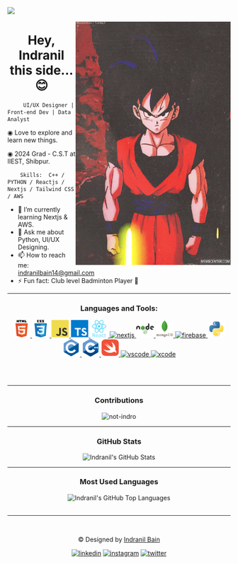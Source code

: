 ![](https://komarev.com/ghpvc/?username=in-dro&style=flat-round)

<img align='right' src='https://github.com/in-dro/in-dro/blob/main/Readme%20file/-a-dragon-ball-z.gif' width='350' height="550">

<h1 align="center"> Hey, Indranil this side... 😊 </h1>
      
         UI/UX Designer | Front-end Dev | Data Analyst

 ◉ Love to explore and learn new things.

 ◉ 2024 Grad - C.S.T at IIEST, Shibpur.


        Skills:  C++ / PYTHON / Reactjs / Nextjs / Tailwind CSS / AWS

- 🌱 I’m currently learning Nextjs & AWS.  
- 💬 Ask me about Python, UI/UX Designing. 
- 📫 How to reach me: indranilbain14@gmail.com 
- ⚡ Fun fact: Club level Badminton Player 🙂 

</div>
<hr/>
<div align="center">

<h3 align="center">Languages and Tools:</h3>
<p align="center"> 
  <a href="https://www.w3.org/html/" target="_blank"> <img src="https://raw.githubusercontent.com/devicons/devicon/master/icons/html5/html5-original-wordmark.svg" alt="html5" width="40" height="40"/> </a> 
  <a href="https://www.w3schools.com/css/" target="_blank"> <img src="https://raw.githubusercontent.com/devicons/devicon/master/icons/css3/css3-original-wordmark.svg" alt="css3" width="40" height="40"/> </a>
  <a href="https://developer.mozilla.org/en-US/docs/Web/JavaScript" target="_blank"> <img src="https://raw.githubusercontent.com/devicons/devicon/master/icons/javascript/javascript-original.svg" alt="javascript" width="40" height="40"/> </a>
  <a href="https://www.typescriptlang.org/" target="_blank"> <img src="https://raw.githubusercontent.com/devicons/devicon/master/icons/typescript/typescript-original.svg" alt="typescript" width="40" height="40"/> </a>
  <a href="https://reactjs.org/" target="_blank"> <img src="https://raw.githubusercontent.com/devicons/devicon/master/icons/react/react-original-wordmark.svg" alt="react" width="40" height="40"/> </a>
  <a href="https://nextjs.org/" target="_blank"> <img src="https://cdn.worldvectorlogo.com/logos/nextjs-2.svg" alt="nextjs" width="40" height="40"/> </a>
  <a href="https://nodejs.org" target="_blank"> <img src="https://raw.githubusercontent.com/devicons/devicon/master/icons/nodejs/nodejs-original-wordmark.svg" alt="nodejs" width="40" height="40"/> </a>
  <a href="https://www.mongodb.com/" target="_blank"> <img src="https://raw.githubusercontent.com/devicons/devicon/master/icons/mongodb/mongodb-original-wordmark.svg" alt="mongodb" width="40" height="40"/> </a>
  <a href="https://firebase.google.com/" target="_blank"> <img src="https://www.vectorlogo.zone/logos/firebase/firebase-icon.svg" alt="firebase" width="40" height="40"/> </a>
  <a href="https://www.python.org" target="_blank"> <img src="https://raw.githubusercontent.com/devicons/devicon/master/icons/python/python-original.svg" alt="python" width="40" height="40"/> </a> 
  <a href="https://www.cprogramming.com/" target="_blank"> <img src="https://raw.githubusercontent.com/devicons/devicon/master/icons/c/c-original.svg" alt="c" width="40" height="40"/> </a> 
  <a href="https://www.w3schools.com/cpp/" target="_blank"> <img src="https://raw.githubusercontent.com/devicons/devicon/master/icons/cplusplus/cplusplus-original.svg" alt="cplusplus" width="40" height="40"/> </a> 
  <a href="https://developer.apple.com/swift/" target="_blank"> <img src="https://raw.githubusercontent.com/devicons/devicon/master/icons/swift/swift-original.svg" alt="swift" width="40" height="40"/> </a>
  <a href="https://code.visualstudio.com/" target="_blank"> <img src="https://github.com/indranil-bain/indranil-bain/blob/main/Readme%20file/icons8-visual-studio-code-2019.svg" alt="vscode" width="40" height="40"/> </a>
  <a href="https://developer.apple.com/xcode/" target="_blank"> <img src="https://github.com/indranil-bain/indranil-bain/blob/main/Readme%20file/icons8-xcode.svg" alt="xcode" width="40" height="40"/> </a>
</p>

<br />
<br />
<div align="center">

<hr/>

### Contributions

<img align="center" src="https://github-readme-streak-stats.herokuapp.com?user=not-indro&theme=tokyonight&hide_border=true" alt="not-indro" />
</div>
<hr/>
<div align="center">
 
 ### GitHub Stats

 <img  alt="Indranil's GitHub Stats" src="https://github-readme-stats.vercel.app/api?username=not-indro&show_icons=true&hide_border=true&theme=tokyonight&hide_border=true&fire=DD2727" />

</div>
<div align="center">
 <hr/>
 
### Most Used Languages

<img align="center" alt="Indranil's GitHub Top Languages" src="https://github-readme-stats.vercel.app/api/top-langs/?username=not-indro&theme=tokyonight&hide_border=true&fire=DD2727" />
</div>
<br/>
 <hr/>
 <br/>
 
 © Designed by [Indranil Bain](https://www.instagram.com/indrospect/)
 
      
 [<img src='https://github.com/not-indro/not-indro/blob/main/Readme%20file/linkedin.svg' alt='linkedin' height='30'>](https://www.linkedin.com/in/indranil-bain-7896a9182/) [<img src='https://github.com/not-indro/not-indro/blob/main/Readme%20file/instagram.svg' alt='instagram' height='30'>](https://www.instagram.com/indrospect/) [<img src='https://github.com/not-indro/not-indro/blob/main/Readme%20file/twitter.svg' alt='twitter' height='30'>](https://twitter.com/BainIndranil)

